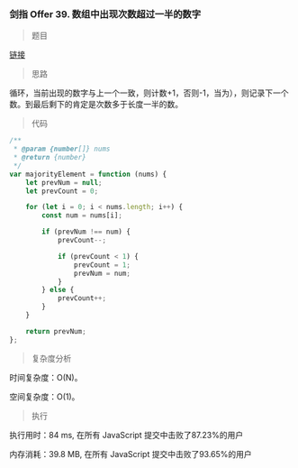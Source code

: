 ### 剑指 Offer 39. 数组中出现次数超过一半的数字

> 题目

[链接](https://leetcode-cn.com/problems/shu-zu-zhong-chu-xian-ci-shu-chao-guo-yi-ban-de-shu-zi-lcof/)

> 思路

循环，当前出现的数字与上一个一致，则计数+1，否则-1，当为），则记录下一个数。到最后剩下的肯定是次数多于长度一半的数。

> 代码

```js
/**
 * @param {number[]} nums
 * @return {number}
 */
var majorityElement = function (nums) {
    let prevNum = null;
    let prevCount = 0;

    for (let i = 0; i < nums.length; i++) {
        const num = nums[i];

        if (prevNum !== num) {
            prevCount--;

            if (prevCount < 1) {
                prevCount = 1;
                prevNum = num;
            }
        } else {
            prevCount++;
        }
    }

    return prevNum;
};
```

> 复杂度分析

时间复杂度：O(N)。

空间复杂度：O(1)。

> 执行

执行用时：84 ms, 在所有 JavaScript 提交中击败了87.23%的用户

内存消耗：39.8 MB, 在所有 JavaScript 提交中击败了93.65%的用户